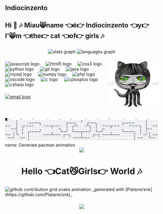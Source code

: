 ## Indiocinzento

<h2 align="left">Hi 👋 🎶 Miau😸name 👈é👉 Indiocinzento 👈y👉 I'😸m 👈the👉 cat 👈of👉 girls 🎶</h2>

###

<div align="center">
  <img src="https://github-readme-stats.vercel.app/api?username=Indiocinzento&hide_title=false&hide_rank=false&show_icons=true&include_all_commits=true&count_private=true&disable_animations=false&theme=dracula&locale=en&hide_border=false" height="150" alt="stats graph"  />
  <img src="https://github-readme-stats.vercel.app/api/top-langs?username=Indiocinzento&locale=en&hide_title=false&layout=compact&card_width=320&langs_count=5&theme=dracula&hide_border=false" height="150" alt="languages graph"  />
</div>

###

<img align="right" height="150" src="https://github.com/Indiocinzento/Indiocinzento/blob/main/imagens/gatindio.gif"  />

###

<div align="left">
  <img src="https://cdn.jsdelivr.net/gh/devicons/devicon/icons/javascript/javascript-original.svg" height="30" alt="javascript logo"  />
  <img width="12" />
  <img src="https://cdn.jsdelivr.net/gh/devicons/devicon/icons/html5/html5-original.svg" height="30" alt="html5 logo"  />
  <img width="12" />
  <img src="https://cdn.jsdelivr.net/gh/devicons/devicon/icons/css3/css3-original.svg" height="30" alt="css3 logo"  />
  <img width="12" />
  <img src="https://cdn.jsdelivr.net/gh/devicons/devicon/icons/python/python-original.svg" height="30" alt="python logo"  />
  <img width="12" />
  <img src="https://cdn.jsdelivr.net/gh/devicons/devicon/icons/git/git-original.svg" height="30" alt="git logo"  />
  <img width="12" />
  <img src="https://cdn.jsdelivr.net/gh/devicons/devicon/icons/java/java-original.svg" height="30" alt="java logo"  />
  <img width="12" />
  <img src="https://cdn.jsdelivr.net/gh/devicons/devicon/icons/mysql/mysql-original.svg" height="30" alt="mysql logo"  />
  <img width="12" />
  <img src="https://cdn.jsdelivr.net/gh/devicons/devicon/icons/numpy/numpy-original.svg" height="30" alt="numpy logo"  />
  <img width="12" />
  <img src="https://cdn.jsdelivr.net/gh/devicons/devicon/icons/php/php-original.svg" height="30" alt="php logo"  />
  <img width="12" />
  <img src="https://cdn.jsdelivr.net/gh/devicons/devicon/icons/vscode/vscode-original.svg" height="30" alt="vscode logo"  />
  <img width="12" />
  <img src="https://cdn.jsdelivr.net/gh/devicons/devicon/icons/c/c-original.svg" height="30" alt="c logo"  />
  <img width="12" />
  <img src="https://cdn.jsdelivr.net/gh/devicons/devicon/icons/cplusplus/cplusplus-original.svg" height="30" alt="cplusplus logo"  />
  <img width="12" />
  <img src="https://cdn.jsdelivr.net/gh/devicons/devicon/icons/csharp/csharp-original.svg" height="30" alt="csharp logo"  />
</div>

###

<div align="left">
  <a href="indiocinzento@gmail.com" target="_blank">
    <img src="https://img.shields.io/static/v1?message=Gmail&logo=gmail&label=&color=D14836&logoColor=purple&labelColor=&style=for-the-badge" height="35" alt="gmail logo"  />
  </a>
</div>

###

<br clear="both">

###

<picture>
  <source media="(prefers-color-scheme: dark)" srcset="https://raw.githubusercontent.com/Indiocinzento/Indiocinzento/output/pacman-contribution-graph-dark.svg">
  <source media="(prefers-color-scheme: light)" srcset="https://raw.githubusercontent.com/Indiocinzento/Indiocinzento/output/pacman-contribution-graph.svg">
  <img alt="pacman contribution graph" src="https://raw.githubusercontent.com/Indiocinzento/Indiocinzento/output/pacman-contribution-graph.svg">
</picture>
name: Generate pacman animation

<div align="center">
  <img src="https://profile-counter.glitch.me/Indiocinzento/count.svg?"  />
</div>

<h1 align="center">Hello 👈Cat😼Girls👉 World 🎶</h1>

###

<div>
  <picture>
  <source media="(prefers-color-scheme: dark)" srcset="https://raw.githubusercontent.com/Indiocinzento/Indiocinzento/output/github-contribution-grid-snake-dark.svg">
  <source media="(prefers-color-scheme: light)" srcset="https://raw.githubusercontent.com/Indiocinzento/Indiocinzento/output/github-contribution-grid-snake.svg">
  <img alt="github contribution grid snake animation" src="https://raw.githubusercontent.com/Indiocinzento/Indiocinzento/output/github-contribution-grid-snake.svg">
</picture>
_generated with [Platane/snk](https://github.com/Platane/snk)_
</div>

###

<div align="center">
  <img src="https://profile-counter.glitch.me/Indiocinzento/count.svg?"  />
</div>

###

